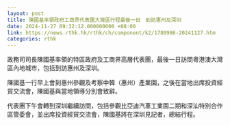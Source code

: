 ```yaml
---
layout: post
title: 陳國基率領政府工商界代表團大灣區行程最後一日　到訪惠州及深圳
date: 2024-11-27 09:32:12.000000000 +08:00
link: https://news.rthk.hk/rthk/ch/component/k2/1780986-20241127.htm
categories: rthk
---
```


政務司司長陳國基率領的特區政府及工商界高層代表團，最後一日訪問粵港澳大灣區內地城市，包括到訪惠州及深圳。

陳國基一行早上會到惠州參觀及考察中韓（惠州）產業園，之後在當地出席投資經貿交流會，陳國基與當地領導分別會致辭。

代表團下午會轉到深圳繼續訪問，包括參觀比亞迪汽車工業園二期和深汕特別合作區管委會，並出席投資經貿交流會，陳國基將在深圳見記者，總結行程。
